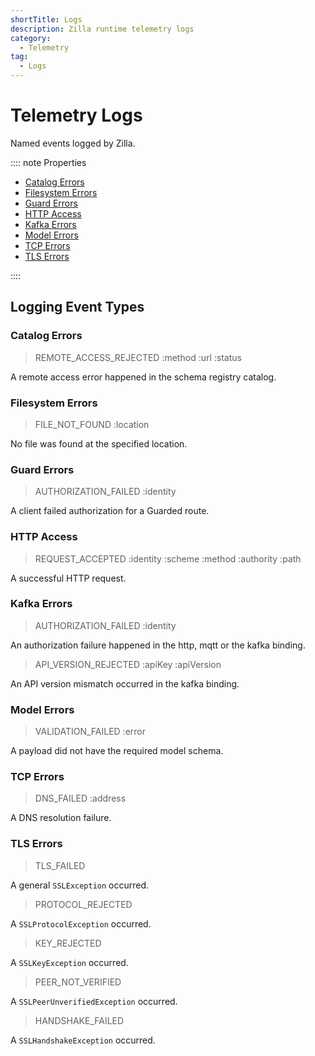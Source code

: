```yaml
---
shortTitle: Logs
description: Zilla runtime telemetry logs
category:
  - Telemetry
tag:
  - Logs
---
```


# Telemetry Logs

Named events logged by Zilla.

:::: note Properties

- [Catalog Errors](#catalog-errors)
- [Filesystem Errors](#filesystem-errors)
- [Guard Errors](#guard-errors)
- [HTTP Access](#http-access)
- [Kafka Errors](#kafka-errors)
- [Model Errors](#model-errors)
- [TCP Errors](#tcp-errors)
- [TLS Errors](#tls-errors)

::::

## Logging Event Types

### Catalog Errors

> REMOTE_ACCESS_REJECTED :method :url :status

A remote access error happened in the schema registry catalog.

### Filesystem Errors

> FILE_NOT_FOUND :location

No file was found at the specified location.

### Guard Errors

> AUTHORIZATION_FAILED :identity

A client failed authorization for a Guarded route.

### HTTP Access

> REQUEST_ACCEPTED :identity :scheme :method :authority :path

A successful HTTP request.

### Kafka Errors

> AUTHORIZATION_FAILED :identity

An authorization failure happened in the http, mqtt or the kafka binding.

> API_VERSION_REJECTED :apiKey :apiVersion

An API version mismatch occurred in the kafka binding.

### Model Errors

> VALIDATION_FAILED :error

A payload did not have the required model schema.

### TCP Errors

> DNS_FAILED :address

A DNS resolution failure.

### TLS Errors

> TLS_FAILED

A general `SSLException` occurred.

> PROTOCOL_REJECTED

A `SSLProtocolException` occurred.

> KEY_REJECTED

A `SSLKeyException` occurred.

> PEER_NOT_VERIFIED

A `SSLPeerUnverifiedException` occurred.

> HANDSHAKE_FAILED

A `SSLHandshakeException` occurred.
